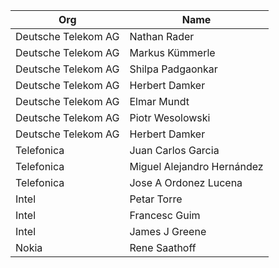
| Org                    | Name                                                |
| -----------------------| ----------------------------------------------------|
| Deutsche Telekom AG   | Nathan Rader|
| Deutsche Telekom AG   | Markus Kümmerle |
| Deutsche Telekom AG   | Shilpa Padgaonkar |
| Deutsche Telekom AG   | Herbert Damker |
| Deutsche Telekom AG   | Elmar Mundt |
| Deutsche Telekom AG   | Piotr Wesolowski |
| Deutsche Telekom AG   | Herbert Damker |
| Telefonica   | Juan Carlos Garcia |
| Telefonica   | Miguel Alejandro Hernández |
| Telefonica   | Jose A Ordonez Lucena |
| Intel | Petar Torre |
| Intel | Francesc Guim |
| Intel | James J Greene |
| Nokia | Rene Saathoff |
